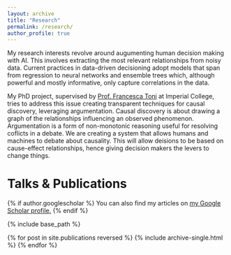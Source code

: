 ```yaml
---
layout: archive
title: "Research"
permalink: /research/
author_profile: true
---
```


My research interests revolve around augumenting human decision making with AI. This involves extracting the most relevant relationships from noisy data. Current practices in data-driven decisioning adopt models that span from regression to neural networks and ensemble trees which, although powerful and mostly informative, only capture correlations in the data. 

My PhD project, supervised by [Prof. Francesca Toni](https://www.imperial.ac.uk/people/f.toni) at Imperial College, tries to address this issue creating transparent techniques for causal discovery, leveraging argumentation. Causal discovery is about drawing a graph of the relationships influencing an observed phenomenon. Argumentation is a form of non-monotonic reasoning useful for resolving coflicts in a debate. We are creating a system that allows humans and machines to debate about causality. This will allow deisions to be based on cause-effect relationships, hence giving decision makers the levers to change things.


# Talks & Publications

{% if author.googlescholar %}
  You can also find my articles on <u><a href="{{author.googlescholar}}">my Google Scholar profile</a>.</u>
{% endif %}

{% include base_path %}

{% for post in site.publications reversed %}
  {% include archive-single.html %}
{% endfor %} 

